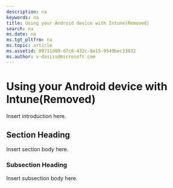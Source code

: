 ```yaml
---
description: na
keywords: na
title: Using your Android device with Intune(Removed)
search: na
ms.date: na
ms.tgt_pltfrm: na
ms.topic: article
ms.assetid: 09711d09-d7c8-432c-8e15-9549bec33832
ms.author: v-dasiss@microsoft.com
---
```

# Using your Android device with Intune(Removed)
Insert introduction here.

## Section Heading
Insert section body here.

### Subsection Heading
Insert subsection body here.

